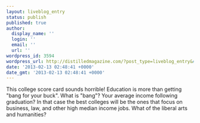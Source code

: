```yaml
---
layout: liveblog_entry
status: publish
published: true
author:
  display_name: ''
  login: ''
  email: ''
  url: ''
wordpress_id: 3594
wordpress_url: http://distilledmagazine.com/?post_type=liveblog_entry&#038;p=3594
date: '2013-02-13 02:48:41 +0000'
date_gmt: '2013-02-13 02:48:41 +0000'
---
```

<p>This college score card sounds horrible! Education is more than getting "bang for your buck". What is "bang"? Your average income following graduation? In that case the best colleges will be the ones that focus on business, law, and other high median income jobs. What of the liberal arts and humanities?</p>
